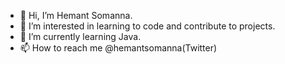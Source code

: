 - 👋 Hi, I’m Hemant Somanna.
- 👀 I’m interested in learning to code and contribute to projects.
- 🌱 I’m currently learning Java.
- 📫 How to reach me @hemantsomanna(Twitter)

<!---
hemantsomanna/hemantsomanna is a ✨ special ✨ repository because its `README.md` (this file) appears on your GitHub profile.
You can click the Preview link to take a look at your changes.
--->
